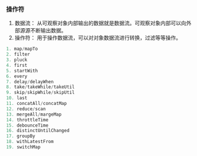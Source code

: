 

### 操作符
1. 数据流： 从可观察对象内部输出的数据就是数据流。可观察对象内部可以向外部源源不断输出数据。
2. 操作符： 用于操作数据流，可以对对象数据流进行转换，过滤等等操作。

```ts
1. map/mapTo
2. filter
3. pluck
4. first
5. startWith
6. every
7. delay/delayWhen
8. take/takeWhile/takeUtil
9. skip/skipWhile/skipUtil
10. last
11. concatAll/concatMap
12. reduce/scan
13. mergeAll/margeMap
14. throttleTime
15. debounceTime
16. distinctUntilChanged
17. groupBy
18. withLatestFrom
19. switchMap
```